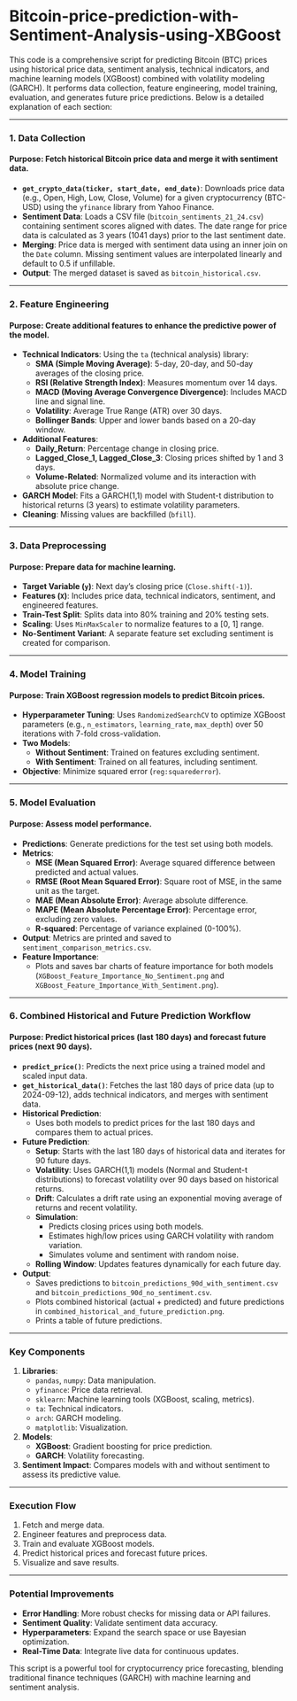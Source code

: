 # Bitcoin-price-prediction-with-Sentiment-Analysis-using-XBGoost

This code is a comprehensive script for predicting Bitcoin (BTC) prices using historical price data, sentiment analysis, technical indicators, and machine learning models (XGBoost) combined with volatility modeling (GARCH). It performs data collection, feature engineering, model training, evaluation, and generates future price predictions. Below is a detailed explanation of each section:

---

### **1. Data Collection**
#### **Purpose**: Fetch historical Bitcoin price data and merge it with sentiment data.
- **`get_crypto_data(ticker, start_date, end_date)`**: Downloads price data (e.g., Open, High, Low, Close, Volume) for a given cryptocurrency (BTC-USD) using the `yfinance` library from Yahoo Finance.
- **Sentiment Data**: Loads a CSV file (`bitcoin_sentiments_21_24.csv`) containing sentiment scores aligned with dates. The date range for price data is calculated as 3 years (1041 days) prior to the last sentiment date.
- **Merging**: Price data is merged with sentiment data using an inner join on the `Date` column. Missing sentiment values are interpolated linearly and default to 0.5 if unfillable.
- **Output**: The merged dataset is saved as `bitcoin_historical.csv`.

---

### **2. Feature Engineering**
#### **Purpose**: Create additional features to enhance the predictive power of the model.
- **Technical Indicators**: Using the `ta` (technical analysis) library:
  - **SMA (Simple Moving Average)**: 5-day, 20-day, and 50-day averages of the closing price.
  - **RSI (Relative Strength Index)**: Measures momentum over 14 days.
  - **MACD (Moving Average Convergence Divergence)**: Includes MACD line and signal line.
  - **Volatility**: Average True Range (ATR) over 30 days.
  - **Bollinger Bands**: Upper and lower bands based on a 20-day window.
- **Additional Features**:
  - **Daily_Return**: Percentage change in closing price.
  - **Lagged_Close_1, Lagged_Close_3**: Closing prices shifted by 1 and 3 days.
  - **Volume-Related**: Normalized volume and its interaction with absolute price change.
- **GARCH Model**: Fits a GARCH(1,1) model with Student-t distribution to historical returns (3 years) to estimate volatility parameters.
- **Cleaning**: Missing values are backfilled (`bfill`).

---

### **3. Data Preprocessing**
#### **Purpose**: Prepare data for machine learning.
- **Target Variable (`y`)**: Next day’s closing price (`Close.shift(-1)`).
- **Features (`X`)**: Includes price data, technical indicators, sentiment, and engineered features.
- **Train-Test Split**: Splits data into 80% training and 20% testing sets.
- **Scaling**: Uses `MinMaxScaler` to normalize features to a [0, 1] range.
- **No-Sentiment Variant**: A separate feature set excluding sentiment is created for comparison.

---

### **4. Model Training**
#### **Purpose**: Train XGBoost regression models to predict Bitcoin prices.
- **Hyperparameter Tuning**: Uses `RandomizedSearchCV` to optimize XGBoost parameters (e.g., `n_estimators`, `learning_rate`, `max_depth`) over 50 iterations with 7-fold cross-validation.
- **Two Models**:
  - **Without Sentiment**: Trained on features excluding sentiment.
  - **With Sentiment**: Trained on all features, including sentiment.
- **Objective**: Minimize squared error (`reg:squarederror`).

---

### **5. Model Evaluation**
#### **Purpose**: Assess model performance.
- **Predictions**: Generate predictions for the test set using both models.
- **Metrics**: 
  - **MSE (Mean Squared Error)**: Average squared difference between predicted and actual values.
  - **RMSE (Root Mean Squared Error)**: Square root of MSE, in the same unit as the target.
  - **MAE (Mean Absolute Error)**: Average absolute difference.
  - **MAPE (Mean Absolute Percentage Error)**: Percentage error, excluding zero values.
  - **R-squared**: Percentage of variance explained (0-100%).
- **Output**: Metrics are printed and saved to `sentiment_comparison_metrics.csv`.
- **Feature Importance**: 
  - Plots and saves bar charts of feature importance for both models (`XGBoost_Feature_Importance_No_Sentiment.png` and `XGBoost_Feature_Importance_With_Sentiment.png`).

---

### **6. Combined Historical and Future Prediction Workflow**
#### **Purpose**: Predict historical prices (last 180 days) and forecast future prices (next 90 days).
- **`predict_price()`**: Predicts the next price using a trained model and scaled input data.
- **`get_historical_data()`**: Fetches the last 180 days of price data (up to 2024-09-12), adds technical indicators, and merges with sentiment data.
- **Historical Prediction**:
  - Uses both models to predict prices for the last 180 days and compares them to actual prices.
- **Future Prediction**:
  - **Setup**: Starts with the last 180 days of historical data and iterates for 90 future days.
  - **Volatility**: Uses GARCH(1,1) models (Normal and Student-t distributions) to forecast volatility over 90 days based on historical returns.
  - **Drift**: Calculates a drift rate using an exponential moving average of returns and recent volatility.
  - **Simulation**:
    - Predicts closing prices using both models.
    - Estimates high/low prices using GARCH volatility with random variation.
    - Simulates volume and sentiment with random noise.
  - **Rolling Window**: Updates features dynamically for each future day.
- **Output**:
  - Saves predictions to `bitcoin_predictions_90d_with_sentiment.csv` and `bitcoin_predictions_90d_no_sentiment.csv`.
  - Plots combined historical (actual + predicted) and future predictions in `combined_historical_and_future_prediction.png`.
  - Prints a table of future predictions.

---

### **Key Components**
1. **Libraries**:
   - `pandas`, `numpy`: Data manipulation.
   - `yfinance`: Price data retrieval.
   - `sklearn`: Machine learning tools (XGBoost, scaling, metrics).
   - `ta`: Technical indicators.
   - `arch`: GARCH modeling.
   - `matplotlib`: Visualization.
2. **Models**:
   - **XGBoost**: Gradient boosting for price prediction.
   - **GARCH**: Volatility forecasting.
3. **Sentiment Impact**: Compares models with and without sentiment to assess its predictive value.

---

### **Execution Flow**
1. Fetch and merge data.
2. Engineer features and preprocess data.
3. Train and evaluate XGBoost models.
4. Predict historical prices and forecast future prices.
5. Visualize and save results.

---

### **Potential Improvements**
- **Error Handling**: More robust checks for missing data or API failures.
- **Sentiment Quality**: Validate sentiment data accuracy.
- **Hyperparameters**: Expand the search space or use Bayesian optimization.
- **Real-Time Data**: Integrate live data for continuous updates.

This script is a powerful tool for cryptocurrency price forecasting, blending traditional finance techniques (GARCH) with machine learning and sentiment analysis.
